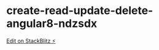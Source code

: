 # create-read-update-delete-angular8-ndzsdx

[Edit on StackBlitz ⚡️](https://stackblitz.com/edit/create-read-update-delete-angular8-ndzsdx)